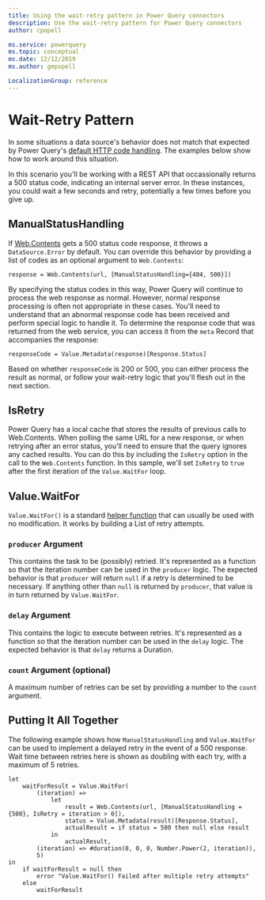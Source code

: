 ```yaml
---
title: Using the wait-retry pattern in Power Query connectors
description: Use the wait-retry pattern for Power Query connectors
author: cpopell

ms.service: powerquery
ms.topic: conceptual
ms.date: 12/12/2019
ms.author: gepopell

LocalizationGroup: reference
---
```


# Wait-Retry Pattern

In some situations a data source's behavior does not match that expected by Power Query's [default HTTP code handling](HandlingStatusCodes.md). The examples below show how to work around this situation.

In this scenario you'll be working with a REST API that occassionally returns a 500 status code, indicating an internal server error. In these instances, you could wait a few seconds and retry, potentially a few times before you give up.

## ManualStatusHandling
If [Web.Contents](https://docs.microsoft.com/en-us/powerquery-m/web-contents) gets a 500 status code response, it throws a `DataSource.Error` by default. You can override this behavior by providing a list of codes as an optional argument to `Web.Contents`:

```
response = Web.Contents(url, [ManualStatusHandling={404, 500}])
```

By specifying the status codes in this way, Power Query will continue to process the web response as normal. However, normal response processing is often not appropriate in these cases. You'll need to understand that an abnormal response code has been received and perform special logic to handle it. To determine the response code that was returned from the web service, you can access it from the `meta` Record that accompanies the response:

```
responseCode = Value.Metadata(response)[Response.Status]
```

Based on whether `responseCode` is 200 or 500, you can either process the result as normal, or follow your wait-retry logic that you'll flesh out in the next section.

## IsRetry
Power Query has a local cache that stores the results of previous calls to Web.Contents. When polling the same URL for a new response, or when retrying after an error status,
you'll need to ensure that the query ignores any cached results. You can do this by including the `IsRetry` option in the call to the `Web.Contents` function. In this sample, we'll set `IsRetry` to `true` after the first iteration of the `Value.WaitFor` loop.

## Value.WaitFor
`Value.WaitFor()` is a standard [helper function](HelperFunctions.md) that can usually be used with no modification. It works by building a List of retry attempts.

### `producer` Argument
This contains the task to be (possibly) retried. It's represented as a function so that the iteration number can be used in the `producer` logic. The expected behavior is that `producer` will return `null` if a retry is determined to be necessary. If anything other than `null` is returned by `producer`, that value is in turn returned by `Value.WaitFor`.

### `delay` Argument
This contains the logic to execute between retries. It's represented as a function so that the iteration number can be used in the `delay` logic. The expected behavior is that `delay` returns a Duration.

### `count` Argument (optional)
A maximum number of retries can be set by providing a number to the `count` argument.

## Putting It All Together
The following example shows how `ManualStatusHandling` and `Value.WaitFor` can be used to implement a delayed retry in the event of a 500 response. Wait time between retries here is shown as doubling with each try, with a maximum of 5 retries.
```
let
    waitForResult = Value.WaitFor(
        (iteration) =>
            let
                result = Web.Contents(url, [ManualStatusHandling = {500}, IsRetry = iteration > 0]),
                status = Value.Metadata(result)[Response.Status],
                actualResult = if status = 500 then null else result
            in
                actualResult,
        (iteration) => #duration(0, 0, 0, Number.Power(2, iteration)),
        5)
in
    if waitForResult = null then
        error "Value.WaitFor() Failed after multiple retry attempts"
    else
        waitForResult
```
